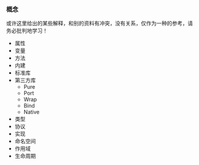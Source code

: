 ### 概念 ###
或许这里给出的某些解释，和别的资料有冲突，没有关系，仅作为一种的参考，请务必批判地学习！

- 属性
- 变量
- 方法
- 内建
- 标准库
- 第三方库
  - Pure
  - Port
  - Wrap
  - Bind
  - Native
- 类型
- 协议
- 实现
- 命名空间
- 作用域
- 生命周期